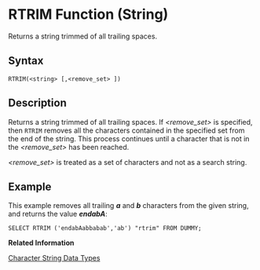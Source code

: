 <!-- loio20e6da0175191014a632fe729f839d44 -->

# RTRIM Function \(String\)

Returns a string trimmed of all trailing spaces.



<a name="loio20e6da0175191014a632fe729f839d44__sql_function_rtrim_1sql_function_rtrim_syntax"/>

## Syntax

```
RTRIM(<string> [,<remove_set> ])
```



<a name="loio20e6da0175191014a632fe729f839d44__sql_function_rtrim_1sql_function_rtrim_description"/>

## Description

Returns a string trimmed of all trailing spaces. If *<remove\_set\>* is specified, then `RTRIM` removes all the characters contained in the specified set from the end of the string. This process continues until a character that is not in the *<remove\_set\>* has been reached.

*<remove\_set\>* is treated as a set of characters and not as a search string.



<a name="loio20e6da0175191014a632fe729f839d44__sql_function_rtrim_1sql_function_rtrim_examples"/>

## Example

This example removes all trailing ***a*** and ***b*** characters from the given string, and returns the value ***endabA***:

```
SELECT RTRIM ('endabAabbabab','ab') "rtrim" FROM DUMMY;
```

**Related Information**  


[Character String Data Types](../character-string-data-types-a33f788.md "Character string data types are used to store values that contain character strings.")

